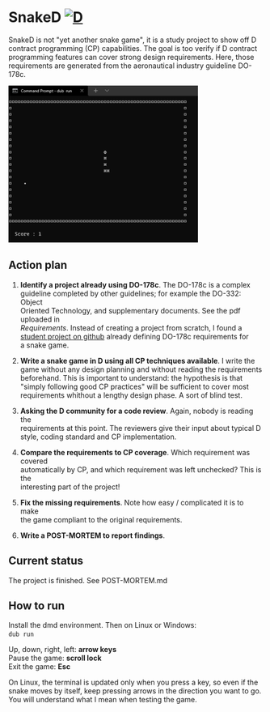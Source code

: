 # SnakeD [![D](https://github.com/AirshipSim/SnakeD/actions/workflows/d.yml/badge.svg)](https://github.com/AirshipSim/SnakeD/actions/workflows/d.yml)

SnakeD is not "yet another snake game", it is a study project to show off D  
contract programming (CP) capabilities. The goal is too verify if D contract  
programming features can cover strong design requirements. Here, those  
requirements are generated from the aeronautical industry guideline DO-178c.  

![Screenshot](https://raw.githubusercontent.com/AirshipSim/SnakeD/master/screenshot.png)

## Action plan

1. **Identify a project already using DO-178c**. The DO-178c is a complex  
    guideline completed by other guidelines; for example the DO-332: Object  
    Oriented Technology, and supplementary documents. See the pdf uploaded in  
    *Requirements*. Instead of creating a project from scratch, I found a  
    [student project on github](https://github.com/DarkMiMolle/AdaSnake) already defining DO-178c requirements for  
     a snake game.  
	
2. **Write a snake game in D using all CP techniques available**. I write the  
    game without any design planning and without reading the requirements  
    beforehand. This is important to understand: the hypothesis is that "simply
    following good CP practices" will be sufficient to cover most requirements
    whithout a lengthy design phase. A sort of blind test.
	
3. **Asking the D community for a code review**. Again, nobody is reading the  
    requirements at this point. The reviewers give their input about typical
    D style, coding standard and CP implementation.
	
4. **Compare the requirements to CP coverage**. Which requirement was covered  
    automatically by CP, and which requirement was left unchecked? This is the  
    interesting part of the project!  
	
5. **Fix the missing requirements**. Note how easy / complicated it is to make  
    the game compliant to the original requirements.
	
6. **Write a POST-MORTEM to report findings**.  

## Current status

The project is finished. See POST-MORTEM.md
  
## How to run

Install the dmd environment. Then on Linux or Windows:  
```dub run``` 

Up, down, right, left: **arrow keys**  
Pause the game: **scroll lock**  
Exit the game: **Esc**  
  
On Linux, the terminal is updated only when you press a key, so even if the  
snake moves by itself, keep pressing arrows in the direction you want to go.  
You will understand what I mean when testing the game.  
  
